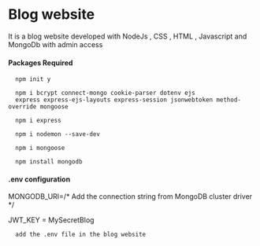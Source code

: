 
# Blog website 

It is a blog website developed with NodeJs , CSS , HTML , Javascript and MongoDb with admin access



#### Packages Required
```http
  npm init y

```
```http
  npm i bcrypt connect-mongo cookie-parser dotenv ejs 
  express express-ejs-layouts express-session jsonwebtoken method-override mongoose
```
```http
  npm i express

```
```http
  npm i nodemon --save-dev

```
```http
  npm i mongoose

```
```http
  npm install mongodb

```
#### .env configuration
MONGODB_URI=/* Add the connection string from MongoDB cluster driver */

JWT_KEY = MySecretBlog
```http
  add the .env file in the blog website

```